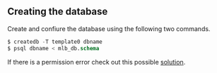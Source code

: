 ## Creating the database
Create and confiure the database using the following two commands.
```sql
$ createdb -T template0 dbname
$ psql dbname < mlb_db.schema
```
If there is a permission error check out this possible [solution](https://stackoverflow.com/questions/43734650/createdb-database-creation-failed-error-permission-denied-to-create-database).
